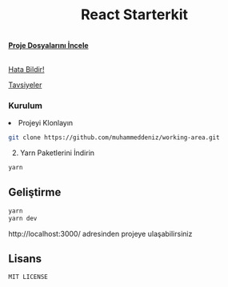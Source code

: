  
  <h1 align="center">React Starterkit</h1>

  <p align="center">
<p>
    <br />
    <a href="https://github.com/muhammeddeniz/working-area"><strong>Proje Dosyalarını İncele</strong></a>
    <br />
    <br />
   <p>
    <a href="https://github.com/muhammeddeniz/working-area/issues">Hata Bildir!</a>
    <p>
    <a href="https://github.com/muhammeddeniz/working-area/issues">Tavsiyeler</a>
  </p>
  <h3>Kurulum</h3>
</p 
 

 
1. Projeyi Klonlayın
```sh
git clone https://github.com/muhammeddeniz/working-area.git
```
2. Yarn Paketlerini İndirin
```sh
yarn
```

## Geliştirme 

```sh
yarn
yarn dev
```

http://localhost:3000/ adresinden projeye ulaşabilirsiniz 


## Lisans

`MIT LICENSE` 
